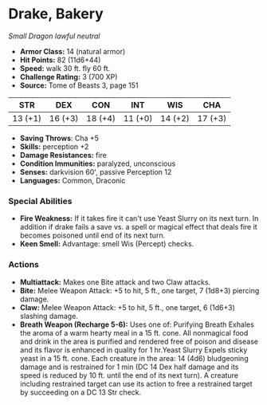 # Drake, Bakery

*Small* *Dragon* *lawful neutral*

- **Armor Class:** 14 (natural armor)
- **Hit Points:** 82 (11d6+44)
- **Speed:** walk 30 ft. fly 60 ft.
- **Challenge Rating:** 3 (700 XP)
- **Source:** Tome of Beasts 3, page 151

| STR | DEX | CON | INT | WIS | CHA |
| --- | --- | --- | --- | --- | --- |
| 13 (+1) | 16 (+3) | 18 (+4) | 11 (+0) | 14 (+2) | 17 (+3) |

- **Saving Throws**: Cha +5
- **Skills:** perception +2
- **Damage Resistances:** fire
- **Condition Immunities:** paralyzed, unconscious
- **Senses:** darkvision 60', passive Perception 12
- **Languages:** Common, Draconic

### Special Abilities

- **Fire Weakness:** If it takes fire it can't use Yeast Slurry on its next turn. In addition if drake fails a save vs. a spell or magical effect that deals fire it becomes poisoned until end of its next turn.
- **Keen Smell:** Advantage: smell Wis (Percept) checks.

### Actions

- **Multiattack:** Makes one Bite attack and two Claw attacks.
- **Bite:** Melee Weapon Attack: +5 to hit, 5 ft., one target, 7 (1d8+3) piercing damage.
- **Claw:** Melee Weapon Attack: +5 to hit, 5 ft., one target, 6 (1d6+3) slashing damage.
- **Breath Weapon (Recharge 5-6):** Uses one of: Purifying Breath Exhales the aroma of a warm hearty meal in a 15 ft. cone. All nonmagical food and drink in the area is purified and rendered free of poison and disease and its flavor is enhanced in quality for 1 hr.Yeast Slurry Expels sticky yeast in a 15 ft. cone. Each creature in the area: 14 (4d6) bludgeoning damage and is restrained for 1 min (DC 14 Dex half damage and its speed is reduced by 10 ft. until the end of its next turn). A creature including restrained target can use its action to free a restrained target by succeeding on a DC 13 Str check.


